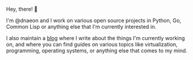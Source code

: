 Hey, there! 👋

I'm @dnaeon and I work on various open source projects in Python, Go,
Common Lisp or anything else that I'm currently interested in.

I also maintain a [blog](http://dnaeon.github.io/) where I write about
the things I'm currently working on, and where you can find guides on
various topics like virtualization, programming, operating systems, or
anything else that comes to my mind.
